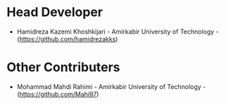 # Head Developer
- Hamidreza Kazemi Khoshkijari - Amirkabir University of Technology - (https://github.com/hamidrezakks)


# Other Contributers
- Mohammad Mahdi Rahimi - Amirkabir University of Technology - (https://github.com/Mahi97)